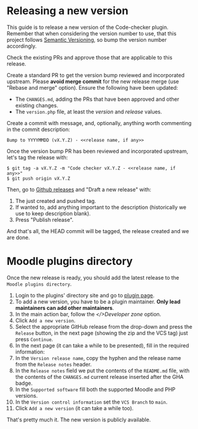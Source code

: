 # Releasing a new version

This guide is to release a new version of the Code-checker plugin. Remember that when considering the version number to use, that
 this project follows [Semantic Versioning](http://semver.org/), so bump the version number accordingly.

Check the existing PRs and approve those that are applicable to this release.

Create a standard PR to get the version bump reviewed and incorporated upstream. Please **avoid merge commit** for the new
 release merge (use "Rebase and merge" option). Ensure the following have been updated:

* The `CHANGES.md`, adding the PRs that have been approved and other existing changes.
* The `version.php` file, at least the *version* and *release* values.

Create a commit with message, and, optionally, anything worth commenting in the commit description:

```
Bump to YYYYMMDD (vX.Y.Z) - <<release name, if any>>
```

Once the version bump PR has been reviewed and incorporated upstream, let's tag the release with:

```
$ git tag -a vX.Y.Z -m "Code checker vX.Y.Z - <<release name, if any>>"
$ git push origin vX.Y.Z
```

Then, go to [Github releases](https://github.com/moodlehq/moodle-local_codechecker/releases) and "Draft a new release" with:

1. The just created and pushed tag.
3. If wanted to, add anything important to the description (historically we use to keep description blank).
3. Press "Publish release".

And that's all, the HEAD commit will be tagged, the release created and we are done.

# Moodle plugins directory
Once the new release is ready, you should add the latest release to the `Moodle plugins directory`.

1. Login to the plugins' directory site and go to [plugin page](https://moodle.org/plugins/local_codechecker).
2. To add a new version, you have to be a plugin maintainer. **Only lead maintainers can add other maintainers**.
3. In the main action bar, follow the *</>Developer zone* option.
4. Click `Add a new version`.
5. Select the appropriate GitHub release from the drop-down and press the `Release` button, in the next page (showing the zip and the VCS tag) just press `Continue`.
6. In the next page (it can take a while to be presented), fill in the required information:
  1. In the `Version release name`, copy the hyphen and the release name from the `Release notes` header.
  2. In the `Release notes` field we put the contents of the `README.md` file, with the contents of the `CHANGES.md` current release inserted after the GHA badge.
  3. In the `Supported software` fill both the supported Moodle and PHP versions.
  4. In the `Version control information` set the `VCS Branch` to `main`.
  5.  Click `Add a new version` (it can take a while too).

That's pretty much it. The new version is publicly available.
